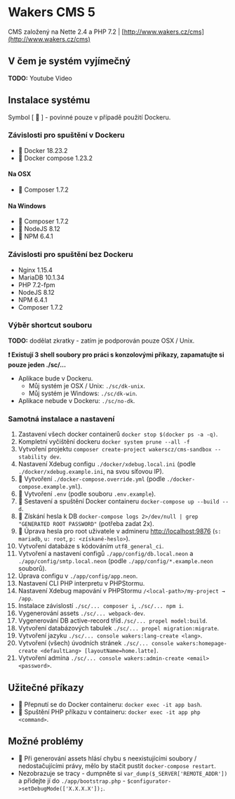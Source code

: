 # Wakers CMS 5

CMS založený na Nette 2.4 a PHP 7.2 | [http://www.wakers.cz/cms](http://www.wakers.cz/cms)

## V čem je systém vyjímečný

**TODO:** Youtube Video

## Instalace systému

Symbol [ 🐳 ] - povinné pouze v případě použití Dockeru.

### Závislosti pro spuštění v Dockeru
- 🐳 Docker 18.23.2
- 🐳 Docker compose 1.23.2

#### Na OSX
- 🐳 Composer 1.7.2

#### Na Windows
- 🐳 Composer 1.7.2
- 🐳 NodeJS 8.12
- 🐳 NPM 6.4.1

### Závislosti pro spuštění bez Dockeru
- Nginx 1.15.4
- MariaDB 10.1.34
- PHP 7.2-fpm
- NodeJS 8.12
- NPM 6.4.1
- Composer 1.7.2

### Výběr shortcut souboru

**TODO:** dodělat zkratky - zatím je podporován pouze OSX / Unix.

**❗ Existují 3 shell soubory pro práci s konzolovými příkazy, zapamatujte si pouze jeden ./sc/...**

- Aplikace bude v Dockeru.
  - Můj systém je OSX / Unix: `./sc/dk-unix`.
  - Můj systém je Windows: `./sc/dk-win`.
- Aplikace nebude v Dockeru: `./sc/no-dk`.

### Samotná instalace a nastavení
1. Zastavení všech docker containerů `docker stop $(docker ps -a -q)`.
1. Kompletní vyčištění dockeru `docker system prune --all -f`
1. Vytvoření projektu `composer create-project wakerscz/cms-sandbox --stability dev`.
1. Nastavení Xdebug configu `./docker/xdebug.local.ini` (podle `./docker/xdebug.example.ini`, na svou síťovou IP).
1. 🐳 Vytvoření `./docker-compose.override.yml` (podle `./docker-compose.example.yml`).
1. 🐳 Vytvoření `.env` (podle souboru `.env.example`).
1. 🐳 Sestavení a spuštění Docker containeru `docker-compose up --build --d`.
1. 🐳 Získání hesla k DB `docker-compose logs 2>/dev/null | grep "GENERATED ROOT PASSWORD"` (potřeba zadat 2x).
1. 🐳 Úprava hesla pro root uživatele v admineru [http://localhost:9876](http://localhost:9876) (`s: mariadb`, `u: root`, `p: <získané-heslo>`).
1. Vytvoření databáze s kódováním `utf8_general_ci`.
1. Vytvoření a nastavení configů `./app/config/db.local.neon` a `./app/config/smtp.local.neon` (podle `./app/config/*.example.neon` souborů).
1. Úprava configu v `./app/config/app.neon`.
1. Nastavení CLI PHP interpretu v PHPStormu.
1. Nastavení Xdebug mapování v PHPStormu `/<local-path>/my-project → /app`.
1. Instalace závislostí `./sc/... composer i`, `./sc/... npm i`.
1. Vygenerování assets `./sc/... webpack-dev`.
1. Vygenerování DB active-record tříd`./sc/... propel model:build`.
1. Vytvoření databázových tabulek `./sc/... propel migration:migrate`.
1. Vytvoření jazyku `./sc/... console wakers:lang-create <lang>`.
1. Vytvoření (všech) úvodních stránek `./sc/... console wakers:homepage-create <defaultLang> [layoutName=home.latte]`.
1. Vytvoření admina `./sc/... console wakers:admin-create <email> <password>`.

## Užitečné příkazy
- 🐳 Přepnutí se do Docker containeru: `docker exec -it app bash`.
- 🐳 Spuštění PHP příkazu v containeru: `docker exec -it app php <command>`.

## Možné problémy
- 🐳 Při generování assets hlásí chybu s neexistujícími soubory / nedostačujícími právy, mělo by stačit pustit `docker-compose restart`.
- Nezobrazuje se tracy - dumpněte si `var_dump($_SERVER['REMOTE_ADDR'])` a přidejte jí do `./app/bootstrap.php` - `$configurator->setDebugMode(['X.X.X.X']);`.